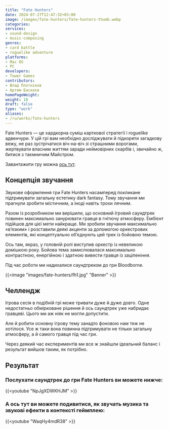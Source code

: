 ```yaml
---
title: "Fate Hunters"
date: 2024-07-27T12:47:32+03:00
image: /images/fate-hunters/fate-hunters-thumb.webp
categories:
services:
- sound-design
- music-composing
genres:
- card battle
- roguelike adventure
platforms:
- Mac OS
- PC
developers:
- Tower Games
contributors:
- Влад Плотніков
- Артем Баскоєв
homePageWeight:
weight: 18
draft: false
type: "work"
aliases:
- /ru/works/fate-hunters
---
```


Fate Hunters — це хардкорна суміш карткової стратегії і roguelike адвенчури. У цій грі вам необхідно досліджувати й підкоряти загадкову вежу, не раз зустрічатися віч-на-віч зі страшними ворогами, жертвувати власним життям заради неймовірних скарбів і, звичайно ж, битися з таємничим Майстром.

Завантажити гру можна [ось тут](https://store.steampowered.com/app/920680/Fate_Hunters/).

## Концепція звучання

Звукове оформлення гри Fate Hunters насамперед покликане підтримувати загальну естетику dark fantasy. Тому звучання ми прагнули зробити містичним, а іноді навіть трохи лячним.

Разом із розробником ми вирішили, що основний ігровий саундтрек повинен максимально занурювати гравця в гнітючу атмосферу. Ембієнт підійшов для цієї мети найкраще. Ми зробили звучання максимально «в’язким» і розставили деякі акценти за допомогою оркестрових елементів, які концептуально об’єднують цей трек із бойовою темою.

Ось там, якраз, у головній ролі виступив оркестр із невеликою домішкою року. Бойова тема замислювалася максимально контрастною, енергійною і здатною вивести гравця із заціпеніння.

Під час роботи ми надихалися саундтреком до гри Bloodborne.

{{<image "images/fate-hunters/fh1.jpg" "Banner"  >}}

## Челлендж

Ігрова сесія в подібній грі може тривати дуже й дуже довго. Одне недостатньо обмірковане рішення й ось саундтрек уже набридає гравцеві. Цього ми аж ніяк не могли допустити.

Але й робити основну ігрову тему занадто фоновою нам теж не хотілося. Усе ж таки вона повинна підтримувати не тільки загальну атмосферу, а й самого гравця під час гри.

Через деякий час експериментів ми все ж знайшли ідеальний баланс і результат вийшов таким, як потрібно.

## Результат

### Послухати саундтрек до гри Fate Hunters ви можете нижче:

{{<youtube "NpJgXDWKHJM" >}}

### А ось тут ви можете подивитися, як звучать музика та звукові ефекти в контексті геймплею:

{{<youtube "WaqHy4mdR38" >}}